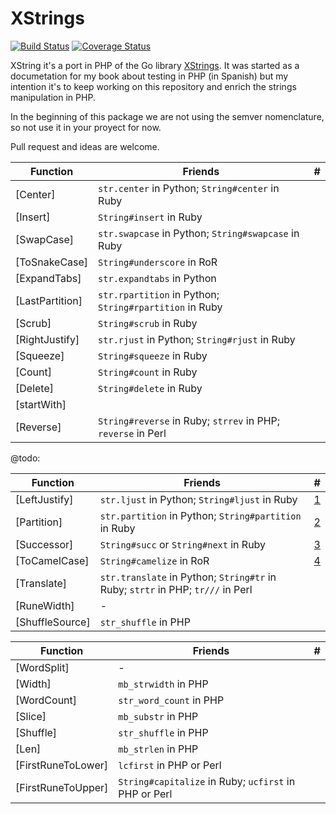 
# XStrings

[![Build Status](https://travis-ci.org/josgilmo/XString.png?branch=master)](https://travis-ci.org/josgilmo/XString)
[![Coverage Status](https://coveralls.io/repos/github/josgilmo/XString/badge.svg?branch=develop)](https://coveralls.io/github/josgilmo/XString?branch=develop)

XString it's a port in PHP of the Go library [XStrings](https://github.com/huandu/xstrings). It was started as a documetation for my book about testing in PHP (in Spanish) but my intention it's to keep working on this repository and enrich the strings manipulation in PHP.

In the beginning of this package we are not using the semver nomenclature, so not use it in your proyect for now.

Pull request and ideas are welcome.


| Function | Friends | # |
| -------- | ------- | --- |
| [Center] | `str.center` in Python; `String#center` in Ruby |  |
| [Insert] | `String#insert` in Ruby |  |
| [SwapCase] | `str.swapcase` in Python; `String#swapcase` in Ruby | |
| [ToSnakeCase] | `String#underscore` in RoR | |
| [ExpandTabs] | `str.expandtabs` in Python |  |
| [LastPartition] | `str.rpartition` in Python; `String#rpartition` in Ruby |  |
| [Scrub] | `String#scrub` in Ruby |  |
| [RightJustify] | `str.rjust` in Python; `String#rjust` in Ruby |  |
| [Squeeze] | `String#squeeze` in Ruby | |
| [Count] | `String#count` in Ruby |  |
| [Delete] | `String#delete` in Ruby |  |
| [startWith] |  |  |
| [Reverse] | `String#reverse` in Ruby; `strrev` in PHP; `reverse` in Perl |  |


@todo:

| Function | Friends | # |
| -------- | ------- | --- |
| [LeftJustify] | `str.ljust` in Python; `String#ljust` in Ruby | [1](https://github.com/josgilmo/XString/issues/1) |
| [Partition] | `str.partition` in Python; `String#partition` in Ruby | [2](https://github.com/josgilmo/XString/issues/2) |
| [Successor] | `String#succ` or `String#next` in Ruby | [3](https://github.com/josgilmo/XString/issues/3) |
| [ToCamelCase] | `String#camelize` in RoR | [4](https://github.com/josgilmo/XString/issues/3) |
| [Translate] | `str.translate` in Python; `String#tr` in Ruby; `strtr` in PHP; `tr///` in Perl | |
| [RuneWidth] | - |  |
| [ShuffleSource] | `str_shuffle` in PHP |  |


| Function | Friends | # |
| -------- | ------- | --- |
| [WordSplit] | - | |
| [Width] | `mb_strwidth` in PHP | |
| [WordCount] | `str_word_count` in PHP | |
| [Slice] | `mb_substr` in PHP | |
| [Shuffle] | `str_shuffle` in PHP |  |
| [Len] | `mb_strlen` in PHP |  |
| [FirstRuneToLower] | `lcfirst` in PHP or Perl |  |
| [FirstRuneToUpper] | `String#capitalize` in Ruby; `ucfirst` in PHP or Perl |  |
